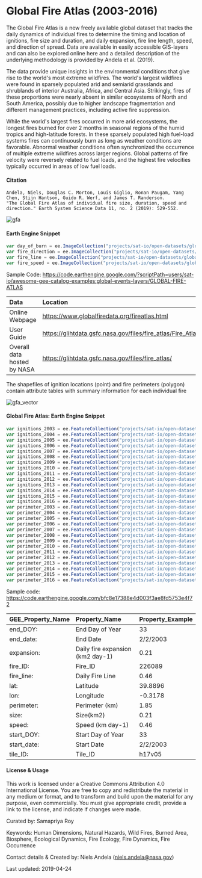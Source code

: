 # Global Fire Atlas (2003-2016)

The Global Fire Atlas is a new freely available global dataset that tracks the daily dynamics of individual fires to determine the timing and location of ignitions, fire size and duration, and daily expansion, fire line length, speed, and direction of spread. Data are available in easily accessible GIS-layers and can also be explored online here and a detailed description of the underlying methodology is provided by Andela et al. (2019).

The data provide unique insights in the environmental conditions that give rise to the world's most extreme wildfires. The world's largest wildfires were found in sparsely populated arid and semiarid grasslands and shrublands of interior Australia, Africa, and Central Asia. Strikingly, fires of these proportions were nearly absent in similar ecosystems of North and South America, possibly due to higher landscape fragmentation and different management practices, including active fire suppression.

While the world's largest fires occurred in more arid ecosystems, the longest fires burned for over 2 months in seasonal regions of the humid tropics and high-latitude forests. In these sparsely populated high fuel-load systems fires can continuously burn as long as weather conditions are favorable. Abnormal weather conditions often synchronized the occurrence of multiple extreme wildfires across larger regions. Global patterns of fire velocity were reversely related to fuel loads, and the highest fire velocities typically occurred in areas of low fuel loads.


#### Citation

```
Andela, Niels, Douglas C. Morton, Louis Giglio, Ronan Paugam, Yang Chen, Stijn Hantson, Guido R. Werf, and James T. Randerson.
"The Global Fire Atlas of individual fire size, duration, speed and direction." Earth System Science Data 11, no. 2 (2019): 529-552.

```

![gfa](https://user-images.githubusercontent.com/6677629/118379283-ccc73680-b59e-11eb-91b6-a957a8691c91.gif)

#### Earth Engine Snippet

```js
var day_of_burn = ee.ImageCollection("projects/sat-io/open-datasets/global-fire-atlas/day_of_burn");
var fire_direction = ee.ImageCollection("projects/sat-io/open-datasets/global-fire-atlas/fire_direction");
var fire_line = ee.ImageCollection("projects/sat-io/open-datasets/global-fire-atlas/fire_line");
var fire_speed = ee.ImageCollection("projects/sat-io/open-datasets/global-fire-atlas/fire_speed");
```

Sample Code: https://code.earthengine.google.com/?scriptPath=users/sat-io/awesome-gee-catalog-examples:global-events-layers/GLOBAL-FIRE-ATLAS

|Data                       |Location                                                                  |
|:--------------------------|:-------------------------------------------------------------------------|
|Online Webpage             |https://www.globalfiredata.org/fireatlas.html                             |
|User Guide                 |https://glihtdata.gsfc.nasa.gov/files/fire_atlas/Fire_Atlas_user_guide.pdf|
|Overall data hosted by NASA|https://glihtdata.gsfc.nasa.gov/files/fire_atlas/                         |


The shapefiles of ignition locations (point) and fire perimeters (polygon) contain attribute tables with summary information for each individual fire

![gfa_vector](https://user-images.githubusercontent.com/6677629/118384021-99999d00-b5c8-11eb-8f89-d7c6ca9bcf88.gif)

#### Global Fire Atlas: Earth Engine Snippet

```js
var ignitions_2003 = ee.FeatureCollection("projects/sat-io/open-datasets/global-fire-atlas/ignitions/Global_fire_atlas_V1_ignitions_2003");
var ignitions_2004 = ee.FeatureCollection("projects/sat-io/open-datasets/global-fire-atlas/ignitions/Global_fire_atlas_V1_ignitions_2004");
var ignitions_2005 = ee.FeatureCollection("projects/sat-io/open-datasets/global-fire-atlas/ignitions/Global_fire_atlas_V1_ignitions_2005");
var ignitions_2006 = ee.FeatureCollection("projects/sat-io/open-datasets/global-fire-atlas/ignitions/Global_fire_atlas_V1_ignitions_2006");
var ignitions_2007 = ee.FeatureCollection("projects/sat-io/open-datasets/global-fire-atlas/ignitions/Global_fire_atlas_V1_ignitions_2007");
var ignitions_2008 = ee.FeatureCollection("projects/sat-io/open-datasets/global-fire-atlas/ignitions/Global_fire_atlas_V1_ignitions_2008");
var ignitions_2009 = ee.FeatureCollection("projects/sat-io/open-datasets/global-fire-atlas/ignitions/Global_fire_atlas_V1_ignitions_2009");
var ignitions_2010 = ee.FeatureCollection("projects/sat-io/open-datasets/global-fire-atlas/ignitions/Global_fire_atlas_V1_ignitions_2010");
var ignitions_2011 = ee.FeatureCollection("projects/sat-io/open-datasets/global-fire-atlas/ignitions/Global_fire_atlas_V1_ignitions_2011");
var ignitions_2012 = ee.FeatureCollection("projects/sat-io/open-datasets/global-fire-atlas/ignitions/Global_fire_atlas_V1_ignitions_2012");
var ignitions_2013 = ee.FeatureCollection("projects/sat-io/open-datasets/global-fire-atlas/ignitions/Global_fire_atlas_V1_ignitions_2013");
var ignitions_2014 = ee.FeatureCollection("projects/sat-io/open-datasets/global-fire-atlas/ignitions/Global_fire_atlas_V1_ignitions_2014");
var ignitions_2015 = ee.FeatureCollection("projects/sat-io/open-datasets/global-fire-atlas/ignitions/Global_fire_atlas_V1_ignitions_2015");
var ignitions_2016 = ee.FeatureCollection("projects/sat-io/open-datasets/global-fire-atlas/ignitions/Global_fire_atlas_V1_ignitions_2016");
var perimeter_2003 = ee.FeatureCollection("projects/sat-io/open-datasets/global-fire-atlas/perimeter/Global_fire_atlas_V1_perimeter_2003");
var perimeter_2004 = ee.FeatureCollection("projects/sat-io/open-datasets/global-fire-atlas/perimeter/Global_fire_atlas_V1_perimeter_2004");
var perimeter_2005 = ee.FeatureCollection("projects/sat-io/open-datasets/global-fire-atlas/perimeter/Global_fire_atlas_V1_perimeter_2005");
var perimeter_2006 = ee.FeatureCollection("projects/sat-io/open-datasets/global-fire-atlas/perimeter/Global_fire_atlas_V1_perimeter_2006");
var perimeter_2007 = ee.FeatureCollection("projects/sat-io/open-datasets/global-fire-atlas/perimeter/Global_fire_atlas_V1_perimeter_2007");
var perimeter_2008 = ee.FeatureCollection("projects/sat-io/open-datasets/global-fire-atlas/perimeter/Global_fire_atlas_V1_perimeter_2008");
var perimeter_2009 = ee.FeatureCollection("projects/sat-io/open-datasets/global-fire-atlas/perimeter/Global_fire_atlas_V1_perimeter_2009");
var perimeter_2010 = ee.FeatureCollection("projects/sat-io/open-datasets/global-fire-atlas/perimeter/Global_fire_atlas_V1_perimeter_2010");
var perimeter_2011 = ee.FeatureCollection("projects/sat-io/open-datasets/global-fire-atlas/perimeter/Global_fire_atlas_V1_perimeter_2011");
var perimeter_2012 = ee.FeatureCollection("projects/sat-io/open-datasets/global-fire-atlas/perimeter/Global_fire_atlas_V1_perimeter_2012");
var perimeter_2013 = ee.FeatureCollection("projects/sat-io/open-datasets/global-fire-atlas/perimeter/Global_fire_atlas_V1_perimeter_2013");
var perimeter_2014 = ee.FeatureCollection("projects/sat-io/open-datasets/global-fire-atlas/perimeter/Global_fire_atlas_V1_perimeter_2014");
var perimeter_2015 = ee.FeatureCollection("projects/sat-io/open-datasets/global-fire-atlas/perimeter/Global_fire_atlas_V1_perimeter_2015");
var perimeter_2016 = ee.FeatureCollection("projects/sat-io/open-datasets/global-fire-atlas/perimeter/Global_fire_atlas_V1_perimeter_2016");
```

Sample code: https://code.earthengine.google.com/bfc8e17388e4d003f3ae8fd5753e4f72


|GEE_Property_Name|Property_Name                   |Property_Example|
|:----------------|:-------------------------------|:---------------|
|end_DOY:         |End Day of Year                 |33              |
|end_date:        |End Date                        |2/2/2003        |
|expansion:       |Daily fire expansion (km2 day-1)|0.21            |
|fire_ID:         |Fire_ID                         |226089          |
|fire_line:       |Daily Fire Line                 |0.46            |
|lat:             |Latitude                        |39.8896         |
|lon:             |Longitude                       |-0.3178         |
|perimeter:       |Perimeter (km)                  |1.85            |
|size:            |Size(km2)                       |0.21            |
|speed:           |Speed (km day-1)                |0.46            |
|start_DOY:       |Start Day of Year               |33              |
|start_date:      |Start Date                      |2/2/2003        |
|tile_ID:         |Tile_ID                         |h17v05          |


#### License & Usage

This work is licensed under a Creative Commons Attribution 4.0 International License. You are free to copy and redistribute the material in any medium or format, and to transform and build upon the material for any purpose, even commercially. You must give appropriate credit, provide a link to the license, and indicate if changes were made.

Curated by: Samapriya Roy

Keywords: Human Dimensions, Natural Hazards, Wild Fires, Burned Area, Biosphere, Ecological Dynamics, Fire Ecology, Fire Dynamics, Fire Occurrence

Contact details & Created by: Niels Andela (niels.andela@nasa.gov)

Last updated: 2019-04-24
